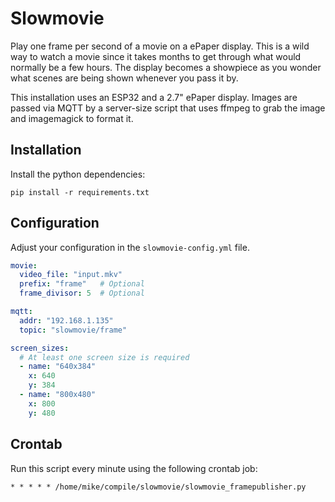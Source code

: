 # Slowmovie

Play one frame per second of a movie on a ePaper display. This is a wild way to watch a movie since it takes months to get through what would normally be a few hours. The display becomes a showpiece as you wonder what scenes are being shown whenever you pass it by.

This installation uses an ESP32 and a 2.7" ePaper display. Images are passed via MQTT by a server-size script that uses ffmpeg to grab the image and imagemagick to format it.

## Installation

Install the python dependencies:

```
pip install -r requirements.txt
```

## Configuration

Adjust your configuration in the `slowmovie-config.yml` file.

```yaml
movie:
  video_file: "input.mkv"
  prefix: "frame"   # Optional
  frame_divisor: 5  # Optional

mqtt:
  addr: "192.168.1.135"
  topic: "slowmovie/frame"

screen_sizes:
  # At least one screen size is required
  - name: "640x384"
    x: 640
    y: 384
  - name: "800x480"
    x: 800
    y: 480
```

## Crontab

Run this script every minute using the following crontab job:

```
* * * * * /home/mike/compile/slowmovie/slowmovie_framepublisher.py
```

